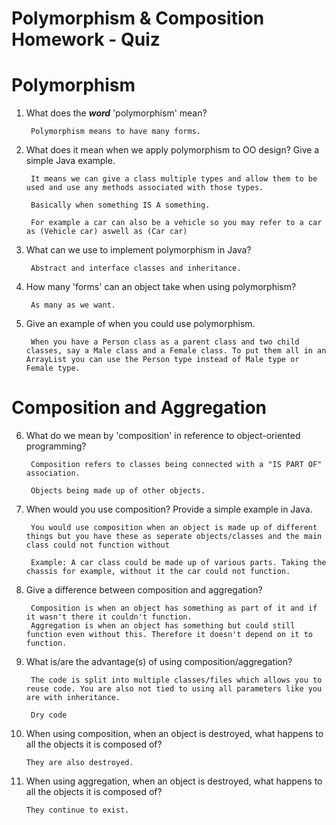 # Polymorphism & Composition Homework - Quiz

# Polymorphism

1. What does the ___word___ 'polymorphism' mean?

        Polymorphism means to have many forms.

2. What does it mean when we apply polymorphism to OO design? Give a simple Java example.

        It means we can give a class multiple types and allow them to be used and use any methods associated with those types.

        Basically when something IS A something.

        For example a car can also be a vehicle so you may refer to a car as (Vehicle car) aswell as (Car car)

3. What can we use to implement polymorphism in Java?

        Abstract and interface classes and inheritance. 

4. How many 'forms' can an object take when using polymorphism?

        As many as we want.

5. Give an example of when you could use polymorphism.

        When you have a Person class as a parent class and two child classes, say a Male class and a Female class. To put them all in an ArrayList you can use the Person type instead of Male type or Female type.


# Composition and Aggregation

6. What do we mean by 'composition' in reference to object-oriented programming?

        Composition refers to classes being connected with a "IS PART OF" association.

        Objects being made up of other objects.

7. When would you use composition? Provide a simple example in Java.

        You would use composition when an object is made up of different things but you have these as seperate objects/classes and the main class could not function without 

        Example: A car class could be made up of various parts. Taking the chassis for example, without it the car could not function.

8. Give a difference between composition and aggregation?

        Composition is when an object has something as part of it and if it wasn't there it couldn't function.
        Aggregation is when an object has something but could still function even without this. Therefore it doesn't depend on it to function.

9. What is/are the advantage(s) of using composition/aggregation?

        The code is split into multiple classes/files which allows you to reuse code. You are also not tied to using all parameters like you are with inheritance. 

        Dry code

10. When using composition, when an object is destroyed, what happens to all the objects it is composed of?

        They are also destroyed.

11. When using aggregation, when an object is destroyed, what happens to all the objects it is composed of?

        They continue to exist.
